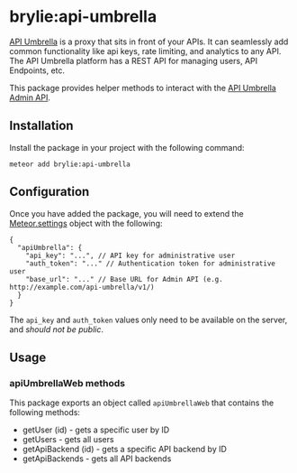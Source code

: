 # brylie:api-umbrella
[API Umbrella](http://apiumbrella.io) is a proxy that sits in front of your APIs. It can seamlessly add common functionality like api keys, rate limiting, and analytics to any API. The API Umbrella platform has a REST API for managing users, API Endpoints, etc.

This package provides helper methods to interact with the [API Umbrella Admin API](http://apiumbrella.io/docs/admin-api/).

## Installation
Install the package in your project with the following command:
```
meteor add brylie:api-umbrella
```

## Configuration
Once you have added the package, you will need to extend the [Meteor.settings](http://docs.meteor.com/#/full/meteor_settings) object with the following:

```
{
  "apiUmbrella": {
    "api_key": "...", // API key for administrative user
    "auth_token": "..." // Authentication token for administrative user
    "base_url": "..." // Base URL for Admin API (e.g. http://example.com/api-umbrella/v1/)
  }
}
```

The `api_key` and `auth_token` values only need to be available on the server, and *should not be public*.

## Usage
### apiUmbrellaWeb methods
This package exports an object called `apiUmbrellaWeb` that contains the following methods:

* getUser (id) - gets a specific user by ID
* getUsers - gets all users
* getApiBackend (id) - gets a specific API backend by ID
* getApiBackends - gets all API backends

